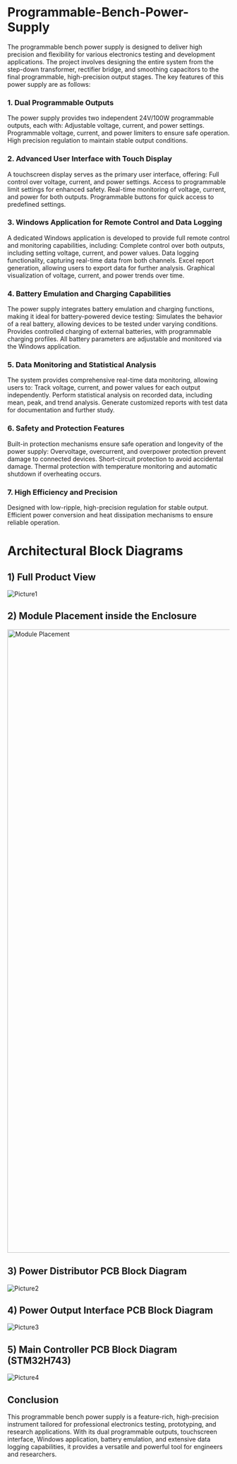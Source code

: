 # Programmable-Bench-Power-Supply

  The programmable bench power supply is designed to deliver high precision and flexibility for various electronics testing and development applications. The project involves designing the entire system from the step-down transformer, rectifier bridge, and smoothing capacitors to the final programmable, high-precision output stages. The key features of this power supply are as follows:

### 1. Dual Programmable Outputs
The power supply provides two independent 24V/100W programmable outputs, each with:
Adjustable voltage, current, and power settings.
Programmable voltage, current, and power limiters to ensure safe operation.
High precision regulation to maintain stable output conditions.

### 2. Advanced User Interface with Touch Display
A touchscreen display serves as the primary user interface, offering:
Full control over voltage, current, and power settings.
Access to programmable limit settings for enhanced safety.
Real-time monitoring of voltage, current, and power for both outputs.
Programmable buttons for quick access to predefined settings.

### 3. Windows Application for Remote Control and Data Logging
A dedicated Windows application is developed to provide full remote control and monitoring capabilities, including:
Complete control over both outputs, including setting voltage, current, and power values.
Data logging functionality, capturing real-time data from both channels.
Excel report generation, allowing users to export data for further analysis.
Graphical visualization of voltage, current, and power trends over time.

### 4. Battery Emulation and Charging Capabilities
The power supply integrates battery emulation and charging functions, making it ideal for battery-powered device testing:
Simulates the behavior of a real battery, allowing devices to be tested under varying conditions.
Provides controlled charging of external batteries, with programmable charging profiles.
All battery parameters are adjustable and monitored via the Windows application.

### 5. Data Monitoring and Statistical Analysis
The system provides comprehensive real-time data monitoring, allowing users to:
Track voltage, current, and power values for each output independently.
Perform statistical analysis on recorded data, including mean, peak, and trend analysis.
Generate customized reports with test data for documentation and further study.

### 6. Safety and Protection Features
Built-in protection mechanisms ensure safe operation and longevity of the power supply:
Overvoltage, overcurrent, and overpower protection prevent damage to connected devices.
Short-circuit protection to avoid accidental damage.
Thermal protection with temperature monitoring and automatic shutdown if overheating occurs.

### 7. High Efficiency and Precision
Designed with low-ripple, high-precision regulation for stable output.
Efficient power conversion and heat dissipation mechanisms to ensure reliable operation.

# Architectural Block Diagrams

## 1) Full Product View

![Picture1](https://github.com/user-attachments/assets/557b1166-3b22-4cfe-a259-850a774c2506)


## 2) Module Placement inside the Enclosure

<img width="1413" alt="Module Placement" src="https://github.com/user-attachments/assets/c7ec76e2-fcda-44e5-bafd-599f3b8a5b32" />


## 3) Power Distributor PCB Block Diagram

![Picture2](https://github.com/user-attachments/assets/b5faaac7-c8da-4e33-8f3e-ddff8b69fc9b)


## 4) Power Output Interface PCB Block Diagram

![Picture3](https://github.com/user-attachments/assets/51ce5579-bff1-4567-99e3-1fd16c07ed46)


## 5) Main Controller PCB Block Diagram (STM32H743)

![Picture4](https://github.com/user-attachments/assets/59370acf-60ff-479b-a2ee-78b988ff33c3)



## Conclusion
This programmable bench power supply is a feature-rich, high-precision instrument tailored for professional electronics testing, prototyping, and research applications. With its dual programmable outputs, touchscreen interface, Windows application, battery emulation, and extensive data logging capabilities, it provides a versatile and powerful tool for engineers and researchers.
